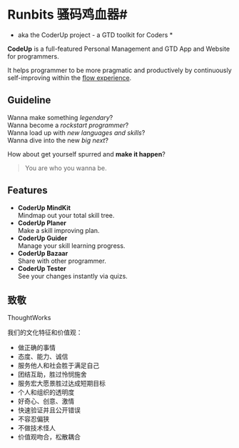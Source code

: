 # Runbits 骚码鸡血器#
* aka the CoderUp project - a GTD toolkit for Coders *

**CodeUp** is a full-featured Personal Management and GTD App and Website for programmers.

It helps programmer to be more pragmatic and productively by continuously self-improving within the [flow experience].

[flow experience]:http://en.wikipedia.org/wiki/Flow_%28psychology%29

## Guideline ##
Wanna make something *legendary*?  
Wanna become a *rockstart programmer*?  
Wanna load up with *new languages and skills*?  
Wanna dive into the new *big next*?

How about get yourself spurred and **make it happen**?  

> You are who you wanna be.

## Features ##
-  **CoderUp MindKit**  
Mindmap out your total skill tree.  
- **CoderUp Planer**  
Make a skill improving plan.  
- **CoderUp Guider**  
Manage your skill learning progress.  
- **CoderUp Bazaar**  
Share with other programmer.  
- **CoderUp Tester**  
See your changes instantly via quizs.

致敬
----
ThoughtWorks   

我们的文化特征和价值观：

* 做正确的事情   
* 态度、能力、诚信
* 服务他人和社会胜于满足自己   
* 团结互助，胜过怜悯施舍   
* 服务宏大愿景胜过达成短期目标   
* 个人和组织的透明度   
* 好奇心、创意、激情   
* 快速验证并且公开错误   
* 不容忍偏狭   
* 不做技术怪人   
* 价值观吻合，松散耦合   

	
